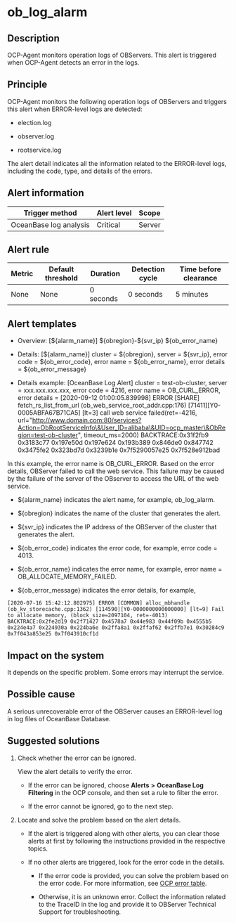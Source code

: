 ob_log_alarm
=================================



**Description**
------------------------------------

OCP-Agent monitors operation logs of OBServers. This alert is triggered when OCP-Agent detects an error in the logs.

Principle
------------------------------

OCP-Agent monitors the following operation logs of OBServers and triggers this alert when ERROR-level logs are detected:

* election.log



* observer.log



* rootservice.log






The alert detail indicates all the information related to the ERROR-level logs, including the code, type, and details of the errors.

**Alert information**
------------------------------------------



|     Trigger method     | Alert level | Scope  |
|------------------------|-------------|--------|
| OceanBase log analysis | Critical    | Server |



**Alert rule**
-----------------------------------



| Metric | Default threshold | Duration  | Detection cycle | Time before clearance |
|--------|-------------------|-----------|-----------------|-----------------------|
| None   | None              | 0 seconds | 0 seconds       | 5 minutes             |



**Alert templates**
----------------------------------------

* Overview: [\${alarm_name}] \${obregion}-\${svr_ip} ${ob_error_name}



* Details: [\${alarm_name}] cluster = \${obregion}, server = \${svr_ip}, error code = \${ob_error_code}, error name = \${ob_error_name}, error details = ${ob_error_message}



* Details example: [OceanBase Log Alert] cluster = test-ob-cluster, server = xxx.xxx.xxx.xxx, error code = 4216, error name = OB_CURL_ERROR, error details = [2020-09-12 01:00:05.839998] ERROR [SHARE] fetch_rs_list_from_url (ob_web_service_root_addr.cpp:176) [71411][Y0-0005ABFA67B71CA5] [lt=3] call web service failed(ret=-4216, url="http://www.domain.com:80/services?Action=ObRootServiceInfo\&User_ID=alibaba\&UID=ocp_master\&ObRegion=test-ob-cluster", timeout_ms=2000) BACKTRACE:0x31f2fb9 0x3183c77 0x197e50d 0x197e624 0x193b389 0x846de0 0x847742 0x3475fe2 0x323bd7d 0x3239b1e 0x7f5290057e25 0x7f528e912bad






In this example, the error name is OB_CURL_ERROR. Based on the error details, OBServer failed to call the web service. This failure may be caused by the failure of the server of the OBserver to access the URL of the web service.



* ${alarm_name} indicates the alert name, for example, ob_log_alarm.



* ${obregion} indicates the name of the cluster that generates the alert.



* ${svr_ip} indicates the IP address of the OBServer of the cluster that generates the alert.



* ${ob_error_code} indicates the error code, for example, error code = 4013.



* ${ob_error_name} indicates the error name, for example, error name = OB_ALLOCATE_MEMORY_FAILED.



* ${ob_error_message} indicates the error details, for example,






```shell
[2020-07-16 15:42:12.802975] ERROR [COMMON] alloc_mbhandle (ob_kv_storecache.cpp:1362) [114590][Y0-0000000000000000] [lt=9] Fail to allocate memory, (block_size=2097104, ret=-4013) BACKTRACE:0x2fe2d19 0x2f71427 0x4578a7 0x44e983 0x44f09b 0x4555b5 0x224e4a7 0x224930a 0x224ba6e 0x2ffa8a1 0x2ffaf62 0x2ffb7e1 0x30284c9 0x7f043a853e25 0x7f043910cf1d
```



**Impact on the system**
---------------------------------------------

It depends on the specific problem. Some errors may interrupt the service.

**Possible cause**
---------------------------------------

A serious unrecoverable error of the OBServer causes an ERROR-level log in log files of OceanBase Database.

Suggested solutions
----------------------------------------

1. Check whether the error can be ignored.

   View the alert details to verify the error.
   * If the error can be ignored, choose **Alerts** **\>** **OceanBase Log Filtering** in the OCP console, and then set a rule to filter the error.



   * If the error cannot be ignored, go to the next step.






2. Locate and solve the problem based on the alert details.

   * If the alert is triggered along with other alerts, you can clear those alerts at first by following the instructions provided in the respective topics.



   * If no other alerts are triggered, look for the error code in the details.

     * If the error code is provided, you can solve the problem based on the error code. For more information, see [OCP error table](../../3.ob-cloud-platform/12.appendix/4.ocp-error-information-table.md).



     * Otherwise, it is an unknown error. Collect the information related to the TraceID in the log and provide it to OBServer Technical Support for troubleshooting.











